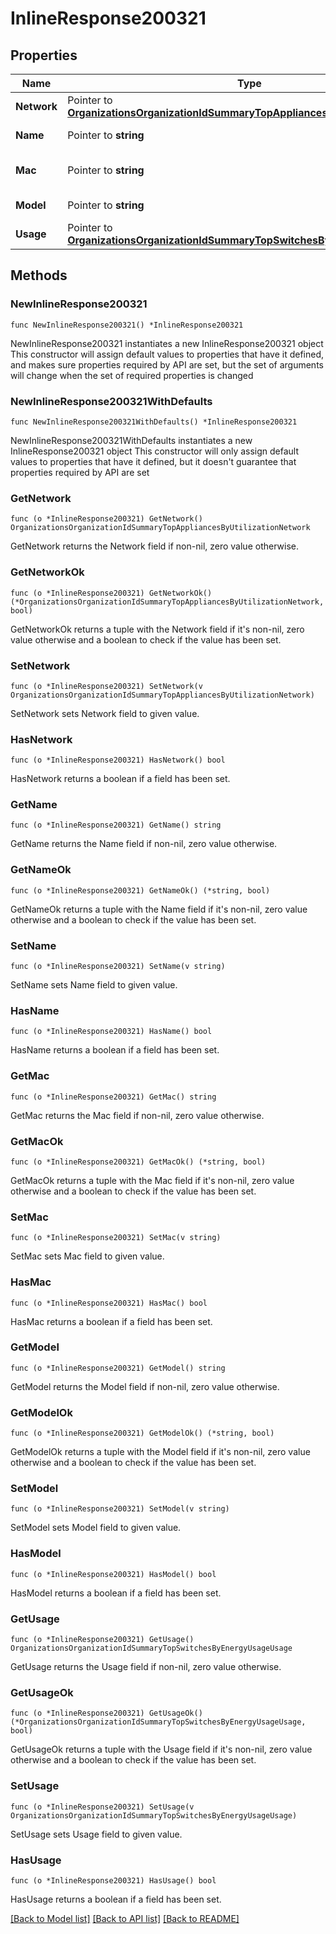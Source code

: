 # InlineResponse200321

## Properties

Name | Type | Description | Notes
------------ | ------------- | ------------- | -------------
**Network** | Pointer to [**OrganizationsOrganizationIdSummaryTopAppliancesByUtilizationNetwork**](OrganizationsOrganizationIdSummaryTopAppliancesByUtilizationNetwork.md) |  | [optional] 
**Name** | Pointer to **string** | Name of the switch | [optional] 
**Mac** | Pointer to **string** | Mac address of the switch | [optional] 
**Model** | Pointer to **string** | Model of the switch | [optional] 
**Usage** | Pointer to [**OrganizationsOrganizationIdSummaryTopSwitchesByEnergyUsageUsage**](OrganizationsOrganizationIdSummaryTopSwitchesByEnergyUsageUsage.md) |  | [optional] 

## Methods

### NewInlineResponse200321

`func NewInlineResponse200321() *InlineResponse200321`

NewInlineResponse200321 instantiates a new InlineResponse200321 object
This constructor will assign default values to properties that have it defined,
and makes sure properties required by API are set, but the set of arguments
will change when the set of required properties is changed

### NewInlineResponse200321WithDefaults

`func NewInlineResponse200321WithDefaults() *InlineResponse200321`

NewInlineResponse200321WithDefaults instantiates a new InlineResponse200321 object
This constructor will only assign default values to properties that have it defined,
but it doesn't guarantee that properties required by API are set

### GetNetwork

`func (o *InlineResponse200321) GetNetwork() OrganizationsOrganizationIdSummaryTopAppliancesByUtilizationNetwork`

GetNetwork returns the Network field if non-nil, zero value otherwise.

### GetNetworkOk

`func (o *InlineResponse200321) GetNetworkOk() (*OrganizationsOrganizationIdSummaryTopAppliancesByUtilizationNetwork, bool)`

GetNetworkOk returns a tuple with the Network field if it's non-nil, zero value otherwise
and a boolean to check if the value has been set.

### SetNetwork

`func (o *InlineResponse200321) SetNetwork(v OrganizationsOrganizationIdSummaryTopAppliancesByUtilizationNetwork)`

SetNetwork sets Network field to given value.

### HasNetwork

`func (o *InlineResponse200321) HasNetwork() bool`

HasNetwork returns a boolean if a field has been set.

### GetName

`func (o *InlineResponse200321) GetName() string`

GetName returns the Name field if non-nil, zero value otherwise.

### GetNameOk

`func (o *InlineResponse200321) GetNameOk() (*string, bool)`

GetNameOk returns a tuple with the Name field if it's non-nil, zero value otherwise
and a boolean to check if the value has been set.

### SetName

`func (o *InlineResponse200321) SetName(v string)`

SetName sets Name field to given value.

### HasName

`func (o *InlineResponse200321) HasName() bool`

HasName returns a boolean if a field has been set.

### GetMac

`func (o *InlineResponse200321) GetMac() string`

GetMac returns the Mac field if non-nil, zero value otherwise.

### GetMacOk

`func (o *InlineResponse200321) GetMacOk() (*string, bool)`

GetMacOk returns a tuple with the Mac field if it's non-nil, zero value otherwise
and a boolean to check if the value has been set.

### SetMac

`func (o *InlineResponse200321) SetMac(v string)`

SetMac sets Mac field to given value.

### HasMac

`func (o *InlineResponse200321) HasMac() bool`

HasMac returns a boolean if a field has been set.

### GetModel

`func (o *InlineResponse200321) GetModel() string`

GetModel returns the Model field if non-nil, zero value otherwise.

### GetModelOk

`func (o *InlineResponse200321) GetModelOk() (*string, bool)`

GetModelOk returns a tuple with the Model field if it's non-nil, zero value otherwise
and a boolean to check if the value has been set.

### SetModel

`func (o *InlineResponse200321) SetModel(v string)`

SetModel sets Model field to given value.

### HasModel

`func (o *InlineResponse200321) HasModel() bool`

HasModel returns a boolean if a field has been set.

### GetUsage

`func (o *InlineResponse200321) GetUsage() OrganizationsOrganizationIdSummaryTopSwitchesByEnergyUsageUsage`

GetUsage returns the Usage field if non-nil, zero value otherwise.

### GetUsageOk

`func (o *InlineResponse200321) GetUsageOk() (*OrganizationsOrganizationIdSummaryTopSwitchesByEnergyUsageUsage, bool)`

GetUsageOk returns a tuple with the Usage field if it's non-nil, zero value otherwise
and a boolean to check if the value has been set.

### SetUsage

`func (o *InlineResponse200321) SetUsage(v OrganizationsOrganizationIdSummaryTopSwitchesByEnergyUsageUsage)`

SetUsage sets Usage field to given value.

### HasUsage

`func (o *InlineResponse200321) HasUsage() bool`

HasUsage returns a boolean if a field has been set.


[[Back to Model list]](../README.md#documentation-for-models) [[Back to API list]](../README.md#documentation-for-api-endpoints) [[Back to README]](../README.md)



